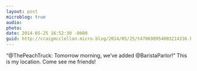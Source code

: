 ```yaml
---
layout: post
microblog: true
audio: 
photo: 
date: 2014-05-25 16:52:30 -0600
guid: http://craigmcclellan.micro.blog/2014/05/25/t470698954003214336.html
---
```

“@ThePeachTruck: Tomorrow morning, we’ve added @BaristaParlor!” This is my location. Come see me friends!
